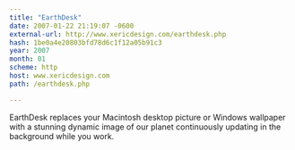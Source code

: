 ```yaml
---
title: "EarthDesk"
date: 2007-01-22 21:19:07 -0600
external-url: http://www.xericdesign.com/earthdesk.php
hash: 1be0a4e20803bfd78d6c1f12a05b91c3
year: 2007
month: 01
scheme: http
host: www.xericdesign.com
path: /earthdesk.php

---
```


EarthDesk replaces your Macintosh desktop picture or Windows wallpaper with a stunning dynamic image of our planet continuously updating in the background while you work.
